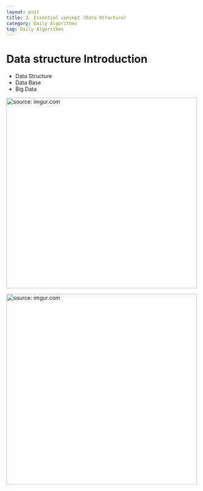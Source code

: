 ```yaml
---
layout: post
title: 3. Essential concept (Data Structure)
category: Daily Algorithms
tag: Daily Algorithms
---
```


# Data structure Introduction
  - Data Structure
  - Data Base
  - Big Data

<a href="https://postimg.cc/rKVVgg9z"><img src="https://i.postimg.cc/9FTDmnRP/Capture.jpg" width="500px" title="source: imgur.com" /><a>

<a href="https://postimg.cc/RNkP4pbZ"><img src="https://i.postimg.cc/9QMsPvdZ/Capture.jpg" width="500px" title="source: imgur.com" /><a>
